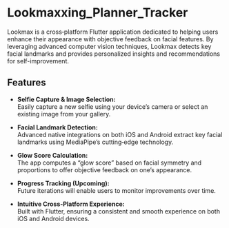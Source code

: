# Lookmaxxing_Planner_Tracker

Lookmax is a cross‑platform Flutter application dedicated to helping users enhance their appearance with objective feedback on facial features. By leveraging advanced computer vision techniques, Lookmax detects key facial landmarks and provides personalized insights and recommendations for self-improvement.

## Features

- **Selfie Capture & Image Selection:**  
  Easily capture a new selfie using your device’s camera or select an existing image from your gallery.

- **Facial Landmark Detection:**  
  Advanced native integrations on both iOS and Android extract key facial landmarks using MediaPipe’s cutting‑edge technology.

- **Glow Score Calculation:**  
  The app computes a “glow score” based on facial symmetry and proportions to offer objective feedback on one’s appearance.

- **Progress Tracking (Upcoming):**  
  Future iterations will enable users to monitor improvements over time.

- **Intuitive Cross‑Platform Experience:**  
  Built with Flutter, ensuring a consistent and smooth experience on both iOS and Android devices.
